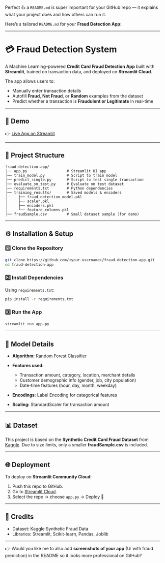 Perfect 👍 a `README.md` is super important for your GitHub repo — it explains what your project does and how others can run it.

Here’s a tailored `README.md` for your **Fraud Detection App**:

---

# 💳 Fraud Detection System

A Machine Learning–powered **Credit Card Fraud Detection App** built with **Streamlit**, trained on transaction data, and deployed on **Streamlit Cloud**.

The app allows users to:

* Manually enter transaction details
* Autofill **Fraud**, **Not Fraud**, or **Random** examples from the dataset
* Predict whether a transaction is **Fraudulent or Legitimate** in real-time

---

## 🚀 Demo

👉 [Live App on Streamlit](https://creditcardfd.streamlit.app/)

---

## 📂 Project Structure

```
fraud-detection-app/
│── app.py                  # Streamlit UI app
│── train_model.py          # Script to train model
│── predict_single.py       # Script to test single transaction
│── evaluate_on_test.py     # Evaluate on test dataset
│── requirements.txt        # Python dependencies
│── training_results/       # Saved models & encoders
│     ├── fraud_detection_model.pkl
│     ├── scaler.pkl
│     ├── encoders.pkl
│     └── feature_columns.pkl
│── fraudSample.csv         # Small dataset sample (for demo)
```

---

## ⚙️ Installation & Setup

### 1️⃣ Clone the Repository

```bash
git clone https://github.com/<your-username>/fraud-detection-app.git
cd fraud-detection-app
```

### 2️⃣ Install Dependencies

Using `requirements.txt`:

```bash
pip install -r requirements.txt
```


### 3️⃣ Run the App

```bash
streamlit run app.py
```

---

## 🧠 Model Details

* **Algorithm:** Random Forest Classifier
* **Features used:**

  * Transaction amount, category, location, merchant details
  * Customer demographic info (gender, job, city population)
  * Date-time features (hour, day, month, weekday)
* **Encodings:** Label Encoding for categorical features
* **Scaling:** StandardScaler for transaction amount

---

## 📊 Dataset

This project is based on the **Synthetic Credit Card Fraud Dataset** from [Kaggle](https://www.kaggle.com/datasets).
Due to size limits, only a smaller **fraudSample.csv** is included.

---

## 🌐 Deployment

To deploy on **Streamlit Community Cloud**:

1. Push this repo to GitHub.
2. Go to [Streamlit Cloud](https://share.streamlit.io).
3. Select the repo → choose `app.py` → Deploy 🚀

---

## 🙌 Credits

* Dataset: Kaggle Synthetic Fraud Data
* Libraries: Streamlit, Scikit-learn, Pandas, Joblib

---

👉 Would you like me to also add **screenshots of your app** (UI with fraud prediction) in the README so it looks more professional on GitHub?
